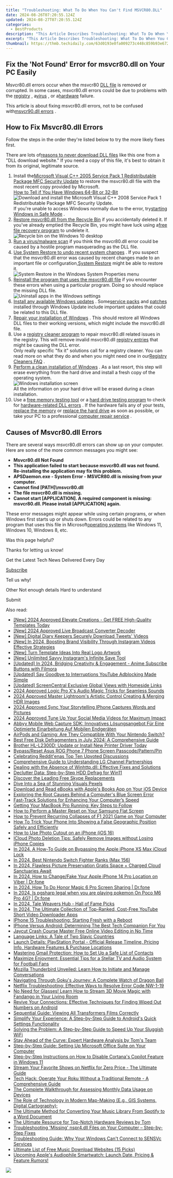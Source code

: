 ```yaml
---
title: "Troubleshooting: What To Do When You Can't Find MSVCR80.DLL"
date: 2024-08-26T07:20:55.124Z
updated: 2024-08-27T07:20:55.124Z
categories:
  - BestProducts
description: "This Article Describes Troubleshooting: What To Do When You Can't Find MSVCR80.DLL"
excerpt: "This Article Describes Troubleshooting: What To Do When You Can't Find MSVCR80.DLL"
thumbnail: https://thmb.techidaily.com/63d0193e0fa009273c448c859b93e6725b6f99b3ee60a88ba18b85321387d187.jpg
---
```


## Fix the 'Not Found' Error for msvcr80.dll on Your PC Easily
 Msvcr80.dll errors occur when the msvcr80 [DLL file](https://www.lifewire.com/what-is-a-dll-file-2625852) is removed or corrupted. In some cases, msvcr80.dll errors could be due to problems with the [registry](https://www.lifewire.com/windows-registry-2625992) , a[virus](https://www.lifewire.com/what-is-a-computer-virus-4799053) , or a[hardware](https://www.lifewire.com/computer-hardware-2625895) failure.

 This article is about fixing msvcr80.dll errors, not to be confused with[msvcr90.dll errors](https://www.lifewire.com/how-to-fix-msvcr90-dll-not-found-or-missing-errors-2623807) .

## How to Fix Msvcr80.dll Errors

 Follow the steps in the order they're listed below to try the more likely fixes first.

 There are lots of[reasons to never download DLL files](https://www.lifewire.com/important-reasons-not-to-download-dll-files-2624455) like this one from a "DLL download website." If you need a copy of this file, it's best to obtain it from its original, legitimate source.

1. Install the[Microsoft Visual C++ 2005 Service Pack 1 Redistributable Package MFC Security Update](https://www.microsoft.com/en-us/download/details.aspx?id=26347) to restore the msvcr80.dll file with the most recent copy provided by Microsoft.  
[How to Tell if You Have Windows 64-Bit or 32-Bit](https://www.lifewire.com/am-i-running-a-32-bit-or-64-bit-version-of-windows-2624475)  
![Download and install the Microsoft Visual C++ 2008 Service Pack 1 Redistributable Package MFC Security Update.](https://www.lifewire.com/thmb/y0cJF8YcT7jUhoYHa6I2MLkUK34=/1500x0/filters:no_upscale():max_bytes(150000):strip_icc():format(webp)/001_how-to-fix-msvcr80-dll-not-found-or-missing-errors-2623805-d6779f27587a4e7e82f12da8733de903.jpg)  
 If you're unable to access Windows normally due to the error, try[starting Windows in Safe Mode](https://www.lifewire.com/how-do-i-start-windows-in-safe-mode-2624480) .
2. [Restore msvcr80.dll from the Recycle Bin](https://www.lifewire.com/how-to-restore-deleted-files-from-the-recycle-bin-2624515) if you accidentally deleted it. If you've already emptied the Recycle Bin, you might have luck using a[free file recovery program](https://www.lifewire.com/free-data-recovery-software-tools-2622893) to undelete it.  
![Recycle bin on the Windows 10 desktop](https://www.lifewire.com/thmb/4ut5BIE7nDWKwmd_W4aHzm-d8s8=/1500x0/filters:no_upscale():max_bytes(150000):strip_icc():format(webp)/002_how-to-fix-msvcr80-dll-not-found-or-missing-errors-2623805-2bce627cec6b462da3ff837017f14eb4.jpg)
3. [Run a virus/malware scan](https://www.lifewire.com/properly-scan-your-computer-for-viruses-and-other-malware-2624526) if you think the msvcr80.dll error could be caused by a hostile program masquerading as the DLL file.
4. [Use System Restore to undo recent system changes](https://www.lifewire.com/how-to-use-system-restore-in-windows-2626131) . If you suspect that the msvcr80.dll error was caused by recent changes made to an important file or configuration,[System Restore](https://www.lifewire.com/what-is-system-restore-2626022) might be able to restore it.  
![System Restore in the Windows System Properties menu](https://www.lifewire.com/thmb/_-1sJ8p4CJYlFzHdYO59LHYJa6A=/1500x0/filters:no_upscale():max_bytes(150000):strip_icc():format(webp)/004_how-to-fix-msvcr90-dll-not-found-or-missing-errors-2623807-eba3b628271e4185b41ac1cdbd6c661f.jpg)
5. [Reinstall the program that uses the msvcr80.dll file](https://www.lifewire.com/what-is-the-proper-way-to-reinstall-a-software-program-2624478) if you encounter these errors when using a particular program. Doing so should replace the missing DLL file.  
![Uninstall apps in the Windows settings](https://www.lifewire.com/thmb/aR4ZlFW-s9gwHqMKvW-W07CQYKU=/1500x0/filters:no_upscale():max_bytes(150000):strip_icc():format(webp)/005_how-to-fix-msvcr80-dll-not-found-or-missing-errors-2623805-1c4381251a3f4f778657b0bc91aef6cb.jpg)
6. [Install any available Windows updates](https://www.lifewire.com/how-to-check-for-install-windows-updates-2624596) . Some[service packs](https://www.lifewire.com/what-is-a-service-pack-2626010) and [patches](https://www.lifewire.com/what-is-a-patch-2625960) installed through Windows Update include important updates that could be related to this DLL file.
7. [Repair your installation of Windows](https://www.lifewire.com/how-do-i-automatically-repair-windows-problems-2624907) . This should restore all Windows DLL files to their working versions, which might include the msvcr80.dll file.
8. Use a [registry cleaner program](https://www.lifewire.com/free-registry-cleaners-2626176) to repair msvcr80.dll related issues in the registry. This will remove invalid msvcr80.dll [registry entries](https://www.lifewire.com/what-is-a-registry-key-2625999) that might be causing the DLL error.  
 Only really specific "fix it" solutions call for a registry cleaner. You can read more on what they do and when you might need one in our[Registry Cleaners FAQ](https://www.lifewire.com/registry-cleaner-faq-2625124) .
9. [Perform a clean installation of Windows](https://www.lifewire.com/how-to-clean-install-windows-2624904) . As a last resort, this step will erase everything from the hard drive and install a fresh copy of the operating system.  
![Windows installation screen](https://www.lifewire.com/thmb/UHym4EqxQc8zrcXcggydWXdpQWk=/1500x0/filters:no_upscale():max_bytes(150000):strip_icc():format(webp)/009_how-to-fix-msvcr80-dll-not-found-or-missing-errors-2623805-00d097c0975044eb84b2d6b6908e5a15.jpg)  
 All the information on your hard drive will be erased during a clean installation.
10. Use a [free memory testing tool](https://www.lifewire.com/free-memory-test-programs-2626178) or a [hard drive testing program](https://www.lifewire.com/free-hard-drive-testing-programs-2626183) to check for [hardware-related DLL errors](https://www.lifewire.com/fix-a-dll-issue-caused-by-a-hardware-problem-2624493) . If the hardware fails any of your tests, [replace the memory](https://www.lifewire.com/how-to-replace-the-memory-ram-in-a-computer-2626201) or [replace the hard drive](https://www.lifewire.com/how-to-replace-a-hard-drive-2626200) as soon as possible, or take your PC to a professional [computer repair service](https://www.lifewire.com/how-do-i-get-my-computer-fixed-2625167) .

## Causes of Msvcr80.dll Errors

 There are several ways msvcr80.dll errors can show up on your computer. Here are some of the more common messages you might see:

* **Msvcr80.dll Not Found**
* **This application failed to start because msvcr80.dll was not found. Re-installing the application may fix this problem.**
* **APSDaemon.exe - System Error - MSVCR80.dll is missing from your computer.**
* **Cannot find \[PATH\]\\msvcr80.dll**
* **The file msvcr80.dll is missing.**
* **Cannot start \[APPLICATION\]. A required component is missing: msvcr80.dll. Please install \[APPLICATION\] again.**

 These error messages might appear while using certain programs, or when Windows first starts up or shuts down. Errors could be related to any program that uses this file in Microsoft[operating systems](https://www.lifewire.com/operating-systems-2625912) like Windows 11, Windows 10, Windows 8, etc.

Was this page helpful?

Thanks for letting us know!

 Get the Latest Tech News Delivered Every Day

[Subscribe](https://www.lifewire.com/#)

Tell us why!

 Other  Not enough details  Hard to understand

 Submit

<ins class="adsbygoogle"
     style="display:block"
     data-ad-format="autorelaxed"
     data-ad-client="ca-pub-7571918770474297"
     data-ad-slot="1223367746"></ins>



<ins class="adsbygoogle"
     style="display:block"
     data-ad-client="ca-pub-7571918770474297"
     data-ad-slot="8358498916"
     data-ad-format="auto"
     data-full-width-responsive="true"></ins>

<span class="atpl-alsoreadstyle">Also read:</span>
<div><ul>
<li><a href="https://facebook-video-footage.techidaily.com/new-2024-approved-elevate-creations-get-free-high-quality-templates-today/"><u>[New] 2024 Approved  Elevate Creations - Get FREE High-Quality Templates Today</u></a></li>
<li><a href="https://screen-video-capture.techidaily.com/new-2024-approved-live-broadcast-converter-decoder/"><u>[New] 2024 Approved  Live Broadcast Converter Decoder</u></a></li>
<li><a href="https://twitter-clips.techidaily.com/new-digital-diary-keepers-securely-download-tweets-videos/"><u>[New] Digital Diary Keepers  Securely Download Tweets' Videos</u></a></li>
<li><a href="https://instagram-videos.techidaily.com/new-in-2024-boosting-brand-visibility-through-instagram-videos-effective-strategies/"><u>[New] In 2024, Boosting Brand Visibility Through Instagram Videos  Effective Strategies</u></a></li>
<li><a href="https://some-approaches.techidaily.com/new-turn-template-ideas-into-real-logo-artwork/"><u>[New] Turn Template Ideas Into Real Logo Artwork</u></a></li>
<li><a href="https://instagram-clips.techidaily.com/new-unlimited-savvy-instagrams-infinite-save-tool/"><u>[New] Unlimited Savvy  Instagram's Infinite Save Tool</u></a></li>
<li><a href="https://facebook-video-share.techidaily.com/updated-in-2024-bridging-creativity-and-engagement-anime-subscribe-buttons-with-filmora/"><u>[Updated] In 2024, Bridging Creativity & Engagement - Anime Subscribe Buttons with Filmora</u></a></li>
<li><a href="https://facebook-video-footage.techidaily.com/updated-say-goodbye-to-interruptions-youtube-adblocking-made-simple/"><u>[Updated] Say Goodbye to Interruptions  YouTube Adblocking Made Simple</u></a></li>
<li><a href="https://extra-support.techidaily.com/updated-screencentral-exclusive-global-views-with-homeside-links/"><u>[Updated] ScreenCentral  Exclusive Global Views with Homeside Links</u></a></li>
<li><a href="https://fox-info.techidaily.com/2024-approved-logic-pro-xs-audio-magic-tricks-for-seamless-sounds/"><u>2024 Approved  Logic Pro X's Audio Magic Tricks for Seamless Sounds</u></a></li>
<li><a href="https://extra-support.techidaily.com/2024-approved-master-lightrooms-artistic-control-creating-and-merging-hdr-images/"><u>2024 Approved  Master Lightroom's Artistic Control  Creating & Merging HDR Images</u></a></li>
<li><a href="https://some-skills.techidaily.com/2024-approved-sync-your-storytelling-iphone-captures-words-and-pictures/"><u>2024 Approved  Sync Your Storytelling  IPhone Captures Words and Pictures</u></a></li>
<li><a href="https://facebook-video-recording.techidaily.com/2024-approved-tune-up-your-social-media-videos-for-maximum-impact/"><u>2024 Approved  Tune Up Your Social Media Videos for Maximum Impact</u></a></li>
<li><a href="https://solve-marvelous.techidaily.com/abbyy-mobile-web-capture-sdk-innovatives-losungsangebot-fur-eine-optimierte-einarbeitung-auf-mobilen-endgeraten/"><u>Abbyy Mobile Web Capture SDK: Innovatives Lösungsangebot Für Eine Optimierte Einarbeitung Auf Mobilen Endgeräten</u></a></li>
<li><a href="https://tech-renaissance.techidaily.com/airpods-and-gaming-are-they-compatible-with-your-nintendo-switch/"><u>AirPods and Gaming: Are They Compatible With Your Nintendo Switch?</u></a></li>
<li><a href="https://tech-renaissance.techidaily.com/best-free-disk-defragmenters-in-july-2024-a-comprehensive-guide/"><u>Best Free Disk Defragmenters in July 2024: A Comprehensive Guide</u></a></li>
<li><a href="https://hardware-help.techidaily.com/brother-hl-l2300d-update-or-install-new-printer-driver-today/"><u>Brother HL-L2300D: Update or Install New Printer Driver Today</u></a></li>
<li><a href="https://phone-solutions.techidaily.com/bypass-reset-asus-rog-phone-7-phone-screen-passcode-pattern-pin-by-drfone-android-unlock-android-unlock/"><u>Bypass/Reset Asus ROG Phone 7 Phone Screen Passcode/Pattern/Pin</u></a></li>
<li><a href="https://extra-hints.techidaily.com/celebrating-redditenas-top-ten-upvoted-discussions/"><u>Celebrating Reddit'enas  Top Ten Upvoted Discussions</u></a></li>
<li><a href="https://tech-renaissance.techidaily.com/comprehensive-guide-to-understanding-lg-channel-partnerships/"><u>Comprehensive Guide to Understanding LG Channel Partnerships</u></a></li>
<li><a href="https://tech-renaissance.techidaily.com/dealing-with-the-absence-of-winhttpdll-effective-fixes-and-solutions/"><u>Dealing with the Absence of Winhttp.dll: Effective Fixes and Solutions</u></a></li>
<li><a href="https://windows11.techidaily.com/declutter-data-step-by-step-hdd-defrag-for-win11/"><u>Declutter Data: Step-by-Step HDD Defrag for Win11</u></a></li>
<li><a href="https://tech-renaissance.techidaily.com/discover-the-leading-free-skype-replacements/"><u>Discover the Leading Free Skype Replacements</u></a></li>
<li><a href="https://extra-tips.techidaily.com/dive-into-a-sea-of-stunning-visuals-pexels/"><u>Dive Into a Sea of Stunning Visuals  Pexels</u></a></li>
<li><a href="https://tech-renaissance.techidaily.com/download-and-read-ebooks-with-apples-books-app-on-your-ios-device/"><u>Download and Read eBooks with Apple's Books App on Your iOS Device</u></a></li>
<li><a href="https://tech-renaissance.techidaily.com/exploring-the-root-causes-behind-a-computers-blue-screen-error/"><u>Exploring the Root Causes Behind a Computer's Blue Screen Error</u></a></li>
<li><a href="https://tech-renaissance.techidaily.com/fast-track-solutions-for-enhancing-your-computers-speed/"><u>Fast-Track Solutions for Enhancing Your Computer’s Speed</u></a></li>
<li><a href="https://tech-renaissance.techidaily.com/getting-your-macbook-pro-running-key-steps-to-follow/"><u>Getting Your MacBook Pro Running: Key Steps to Follow</u></a></li>
<li><a href="https://tech-renaissance.techidaily.com/how-to-perform-a-master-reset-on-your-samsung-flat-screen/"><u>How to Perform a Master Reset on Your Samsung Flat Screen</u></a></li>
<li><a href="https://program-issues.techidaily.com/how-to-prevent-recurring-collapses-of-f1-2021-game-on-your-computer/"><u>How to Prevent Recurring Collapses of F1 2021 Game on Your Computer</u></a></li>
<li><a href="https://tech-renaissance.techidaily.com/how-to-trick-your-phone-into-showing-a-false-geographic-position-safely-and-efficiently/"><u>How To Trick Your Phone Into Showing a False Geographic Position Safely and Efficiently</u></a></li>
<li><a href="https://tech-renaissance.techidaily.com/how-to-use-photo-cutout-on-an-iphone-ios-16/"><u>How to Use Photo Cutout on an iPhone (iOS 16)</u></a></li>
<li><a href="https://tech-renaissance.techidaily.com/icloud-photo-deletion-tips-safely-remove-images-without-losing-iphone-copies/"><u>ICloud Photo Deletion Tips: Safely Remove Images without Losing iPhone Copies</u></a></li>
<li><a href="https://activate-lock.techidaily.com/in-2024-a-how-to-guide-on-bypassing-the-apple-iphone-xs-max-icloud-lock-by-drfone-ios/"><u>In 2024, A How-To Guide on Bypassing the Apple iPhone XS Max iCloud Lock</u></a></li>
<li><a href="https://visual-screen-recording.techidaily.com/in-2024-best-nintendo-switch-fighter-ranks-max-156/"><u>In 2024, Best Nintendo Switch Fighter Ranks (Max 156)</u></a></li>
<li><a href="https://vp-tips.techidaily.com/in-2024-flawless-picture-preservation-gratis-space-plus-charged-cloud-sanctuaries-await/"><u>In 2024, Flawless Picture Preservation  Gratis Space + Charged Cloud Sanctuaries Await</u></a></li>
<li><a href="https://location-social.techidaily.com/in-2024-how-to-changefake-your-apple-iphone-14-pro-location-on-viber-drfone-by-drfone-virtual-ios/"><u>In 2024, How to Change/Fake Your Apple iPhone 14 Pro Location on Viber | Dr.fone</u></a></li>
<li><a href="https://screen-mirror.techidaily.com/in-2024-how-to-do-honor-magic-6-pro-screen-sharing-drfone-by-drfone-android/"><u>In 2024, How To Do Honor Magic 6 Pro Screen Sharing | Dr.fone</u></a></li>
<li><a href="https://phone-solutions.techidaily.com/in-2024-is-pgsharp-legal-when-you-are-playing-pokemon-on-poco-m6-pro-4g-drfone-by-drfone-virtual-android/"><u>In 2024, Is pgsharp legal when you are playing pokemon On Poco M6 Pro 4G? | Dr.fone</u></a></li>
<li><a href="https://some-guidance.techidaily.com/in-2024-tale-weavers-hub-hall-of-fame-picks/"><u>In 2024, Tale Weavers Hub - Hall of Fame Picks</u></a></li>
<li><a href="https://youtube-help.techidaily.com/in-2024-the-ultimate-collection-of-top-ranked-cost-free-youtube-short-video-downloader-apps/"><u>In 2024, The Ultimate Collection of Top-Ranked, Cost-Free YouTube Short Video Downloader Apps</u></a></li>
<li><a href="https://tech-renaissance.techidaily.com/iphone-15-troubleshooting-starting-fresh-with-a-reboot/"><u>IPhone 15 Troubleshooting: Starting Fresh with a Reboot</u></a></li>
<li><a href="https://tech-renaissance.techidaily.com/iphone-versus-android-determining-the-best-tech-companion-for-you/"><u>IPhone Versus Android: Determining The Best Tech Companion For You</u></a></li>
<li><a href="https://ai-vdieo-software.techidaily.com/jaycut-crash-course-master-free-online-video-editing-in-no-time/"><u>Jaycut Crash Course Master Free Online Video Editing in No Time</u></a></li>
<li><a href="https://mondly-stories.techidaily.com/language-links-a-tale-of-two-slavic-countries/"><u>Language Links: A Tale of Two Slavic Countries</u></a></li>
<li><a href="https://tech-renaissance.techidaily.com/launch-details-playstation-portal-official-release-timeline-pricing-info-hardware-features-and-purchase-locations/"><u>Launch Details: PlayStation Portal - Official Release Timeline, Pricing Info, Hardware Features & Purchase Locations</u></a></li>
<li><a href="https://tech-renaissance.techidaily.com/mastering-gmail-protection-how-to-set-up-a-safe-list-of-contacts/"><u>Mastering Gmail Protection: How to Set Up a Safe List of Contacts</u></a></li>
<li><a href="https://tech-renaissance.techidaily.com/maximize-enjoyment-essential-tips-for-a-stellar-tv-and-audio-system-for-football-fans/"><u>Maximize Enjoyment: Essential Tips for a Stellar TV and Audio System for Football Fans</u></a></li>
<li><a href="https://tech-renaissance.techidaily.com/mozilla-thunderbird-unveiled-learn-how-to-initiate-and-manage-conversations/"><u>Mozilla Thunderbird Unveiled: Learn How to Initiate and Manage Conversations</u></a></li>
<li><a href="https://tech-renaissance.techidaily.com/navigating-through-gokus-journey-a-complete-watch-of-dragon-ball/"><u>Navigating Through Goku's Journey: A Complete Watch of Dragon Ball</u></a></li>
<li><a href="https://tech-renaissance.techidaily.com/netflix-troubleshooting-effective-ways-to-resolve-error-code-nw-1-19/"><u>Netflix Troubleshooting: Effective Ways to Resolve Error Code NW-1-19</u></a></li>
<li><a href="https://tech-renaissance.techidaily.com/no-need-for-glasses-learn-how-to-stream-3d-movie-magic-with-fandango-in-your-living-room/"><u>No Need for Glasses! Learn How to Stream 3D Movie Magic with Fandango in Your Living Room</u></a></li>
<li><a href="https://tech-renaissance.techidaily.com/revive-your-connections-effective-techniques-for-finding-wiped-out-numbers-on-android/"><u>Revive Your Connections: Effective Techniques for Finding Wiped Out Numbers on Android</u></a></li>
<li><a href="https://tech-renaissance.techidaily.com/sequential-guide-viewing-all-transformers-films-correctly/"><u>Sequential Guide: Viewing All Transformers Films Correctly</u></a></li>
<li><a href="https://tech-renaissance.techidaily.com/simplify-your-experience-a-step-by-step-guide-to-androids-quick-settings-functionality/"><u>Simplify Your Experience: A Step-by-Step Guide to Android's Quick Settings Functionality</u></a></li>
<li><a href="https://tech-renaissance.techidaily.com/solving-the-problem-a-step-by-step-guide-to-speed-up-your-sluggish-wifi/"><u>Solving the Problem: A Step-by-Step Guide to Speed Up Your Sluggish WiFi</u></a></li>
<li><a href="https://tech-renaissance.techidaily.com/stay-ahead-of-the-curve-expert-hardware-analysis-by-toms-team/"><u>Stay Ahead of the Curve: Expert Hardware Analysis by Tom's Team</u></a></li>
<li><a href="https://tech-renaissance.techidaily.com/step-by-step-guide-setting-up-microsoft-office-suite-on-your-computer/"><u>Step-by-Step Guide: Setting Up Microsoft Office Suite on Your Computer</u></a></li>
<li><a href="https://tech-renaissance.techidaily.com/step-by-step-instructions-on-how-to-disable-cortanas-copilot-feature-in-windows-11/"><u>Step-by-Step Instructions on How to Disable Cortana's Copilot Feature in Windows 11</u></a></li>
<li><a href="https://tech-renaissance.techidaily.com/stream-your-favorite-shows-on-netflix-for-zero-price-the-ultimate-guide/"><u>Stream Your Favorite Shows on Netflix for Zero Price - The Ultimate Guide</u></a></li>
<li><a href="https://tech-renaissance.techidaily.com/tech-hack-operate-your-roku-without-a-traditional-remote-a-comprehensive-guide/"><u>Tech Hack: Operate Your Roku Without a Traditional Remote - A Comprehensive Guide</u></a></li>
<li><a href="https://technical-tips.techidaily.com/the-complete-walkthrough-for-assessing-monthly-data-usage-on-devices/"><u>The Complete Walkthrough for Assessing Monthly Data Usage on Devices</u></a></li>
<li><a href="https://games-able.techidaily.com/the-role-of-technology-in-modern-map-making-eg-gis-systems-digital-cartography/"><u>The Role of Technology in Modern Map-Making (E.g., GIS Systems, Digital Cartography);</u></a></li>
<li><a href="https://tech-renaissance.techidaily.com/the-ultimate-method-for-converting-your-music-library-from-spotify-to-a-word-document/"><u>The Ultimate Method for Converting Your Music Library From Spotify to a Word Document</u></a></li>
<li><a href="https://hardware-help.techidaily.com/the-ultimate-resource-for-top-notch-hardware-reviews-by-tom/"><u>The Ultimate Resource for Top-Notch Hardware Reviews by Tom</u></a></li>
<li><a href="https://tech-renaissance.techidaily.com/troubleshooting-missing-nspr4dll-files-on-your-computer-step-by-step-fixes/"><u>Troubleshooting 'Missing' nspr4.dll Files on Your Computer – Step-by-Step Fixes</u></a></li>
<li><a href="https://common-error.techidaily.com/troubleshooting-guide-why-your-windows-cant-connect-to-sensvc-services/"><u>Troubleshooting Guide: Why Your Windows Can't Connect to SENSVc Services</u></a></li>
<li><a href="https://tech-renaissance.techidaily.com/ultimate-list-of-free-music-download-websites-15-picks/"><u>Ultimate List of Free Music Download Websites (15 Picks)</u></a></li>
<li><a href="https://tech-renaissance.techidaily.com/upcoming-apples-audiophile-smartwatch-launch-date-pricing-and-feature-rumors/"><u>Upcoming Apple's Audiophile Smartwatch: Launch Date, Pricing & Feature Rumors!</u></a></li>
</ul></div>

<!-- affiliate ads begin -->
<a href="https://shop.copernic.com/order/checkout.php?PRODS=41033091&QTY=1&AFFILIATE=108875&CART=1"><img src="https://secure.2checkout.com/images/merchant/8d30aa96e72440759f74bd2306c1fa3d/Copernic-2023-Affiliate-728x90-Advanced.png" border="0"></a>
<!-- affiliate ads end -->